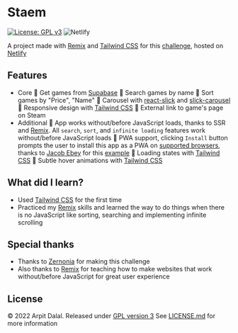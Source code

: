 # Staem
[![License: GPL v3](https://img.shields.io/badge/License-GPLv3-blue.svg)](https://www.gnu.org/licenses/gpl-3.0) ![Netlify](https://img.shields.io/netlify/ed5bab3c-aadb-4978-8fac-c543d25a7dae)

A project made with [Remix](https://github.com/remix-run/remix) and [Tailwind CSS](https://github.com/tailwindlabs/tailwindcss) for this [challenge](https://blog.zernonia.com/i-design-you-build-frontend-challenge-4-supabase-version), hosted on [Netlify](https://netlify.com)

## Features

- Core
  🎯 Get games from [Supabase](https://github.com/supabase/supabase)
  🎯 Search games by name
  🎯 Sort games by "Price", "Name"
  🎯 Carousel with [react-slick](https://github.com/akiran/react-slick) and [slick-carousel](https://github.com/kenwheeler/slick)
  🎯 Responsive design with [Tailwind CSS](https://github.com/tailwindlabs/tailwindcss)
  🎯 External link to game's page on Steam
- Additional
  🎯 App works without/before JavaScript loads, thanks to SSR and [Remix](https://github.com/remix-run/remix). All `search`, `sort`, and `infinite loading` features work without/before JavaScript loads
  🎯 PWA support, clicking `Install` button prompts the user to install this app as a PWA on [supported browsers](https://developer.mozilla.org/en-US/docs/Web/API/BeforeInstallPromptEvent#browser_compatibility), thanks to [Jacob Ebey](https://github.com/jacob-ebey) for this [example](https://github.com/jacob-ebey/remix-pwa)
  🎯 Loading states with [Tailwind CSS](https://github.com/tailwindlabs/tailwindcss)
  🎯 Subtle hover animations with [Tailwind CSS](https://github.com/tailwindlabs/tailwindcss)

## What did I learn?

- Used [Tailwind CSS](https://github.com/tailwindlabs/tailwindcss) for the first time
- Practiced my [Remix](https://github.com/remix-run/remix) skills and learned the way to do things when there is no JavaScript like sorting, searching and implementing infinite scrolling

## Special thanks

- Thanks to [Zernonia](https://github.com/zernonia) for making this challenge
- Also thanks to [Remix](https://github.com/remix-run/remix) for teaching how to make websites that work without/before JavaScript for great user experience

## License

© 2022 Arpit Dalal. Released under [GPL version 3](http://www.gnu.org/licenses/gpl-3.0-standalone.html)
See [LICENSE.md](./LICENSE.md) for more information
